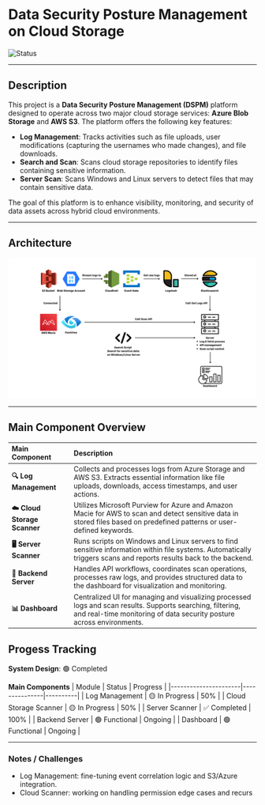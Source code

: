 # Data Security Posture Management on Cloud Storage
![Status](https://img.shields.io/badge/status-in%20progress-yellow)

---

<!-- ## 📚 Table of Contents
- [Description](#-description)
- [Architecture](#-architecture)
- [Main Component Overview](#-main-component-overview)

--- -->

## <!--📝--> Description

This project is a **Data Security Posture Management (DSPM)** platform designed to operate across two major cloud storage services: **Azure Blob Storage** and **AWS S3**. The platform offers the following key features:

- **Log Management**: Tracks activities such as file uploads, user modifications (capturing the usernames who made changes), and file downloads.
- **Search and Scan**: Scans cloud storage repositories to identify files containing sensitive information.
- **Server Scan**: Scans Windows and Linux servers to detect files that may contain sensitive data.

The goal of this platform is to enhance visibility, monitoring, and security of data assets across hybrid cloud environments.

---

## <!--📋--> Architecture

![Architecture Diagram](asset/architecture-final.png  )

---

## <!--🛠️--> Main Component Overview
| Main Component | Description |
| :------------- | :---------- |
| **🔍 Log Management** | Collects and processes logs from Azure Storage and AWS S3. Extracts essential information like file uploads, downloads, access timestamps, and user actions. |
| **☁️ Cloud Storage Scanner** | Utilizes Microsoft Purview for Azure and Amazon Macie for AWS to scan and detect sensitive data in stored files based on predefined patterns or user-defined keywords. |
| **🖥️ Server Scanner** | Runs scripts on Windows and Linux servers to find sensitive information within file systems. Automatically triggers scans and reports results back to the backend. |
| **🔗 Backend Server** | Handles API workflows, coordinates scan operations, processes raw logs, and provides structured data to the dashboard for visualization and monitoring. |
| **📊 Dashboard** | Centralized UI for managing and visualizing processed logs and scan results. Supports searching, filtering, and real-time monitoring of data security posture across environments. |

## Progess Tracking

**System Design**: 🟢 Completed

**Main Components**
| Module                | Status        | Progress |
|----------------------|---------------|----------|
| Log Management        | 🟡 In Progress | 50%      |
| Cloud Storage Scanner | 🟡 In Progress | 50%      |
| Server Scanner        | ✅ Completed   | 100%     |
| Backend Server        | 🟢 Functional  | Ongoing  |
| Dashboard             | 🟢 Functional  | Ongoing  |

---

### Notes / Challenges
- Log Management: fine-tuning event correlation logic and S3/Azure integration.
- Cloud Scanner: working on handling permission edge cases and recurs
